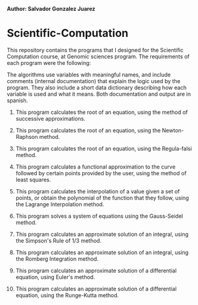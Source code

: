 **Author: Salvador Gonzalez Juarez**

# Scientific-Computation

This repository contains the programs that I designed for the Scientific Computation course, at Genomic sciences program. The requirements of each program were the following:

The algorithms use variables with meaningful names, and include comments (internal documentation) that explain the logic used by the program. They also include a short data dictionary describing how each variable is used and what it means. Both documentation and output are in spanish. 

1. This program calculates the root of an equation, using the method of successive approximations.

2. This program calculates the root of an equation, using the Newton-Raphson method.

3. This program calculates the root of an equation, using the Regula-falsi method.

4. This program calculates a functional approximation to the curve followed by certain points provided by the user, using the method of least squares.

5. This program calculates the interpolation of a value given a set of points, or obtain the polynomial of the function that they follow, using the Lagrange Interpolation method.

6. This program solves a system of equations using the Gauss-Seidel method.

7. This program calculates an approximate solution of an integral, using the Simpson's Rule of 1/3 method.

8. This program calculates an approximate solution of an integral, using the Romberg Integration method.

9. This program calculates an approximate solution of a differential equation, using Euler's method.

10. This program calculates an approximate solution of a differential equation, using the Runge-Kutta method.
